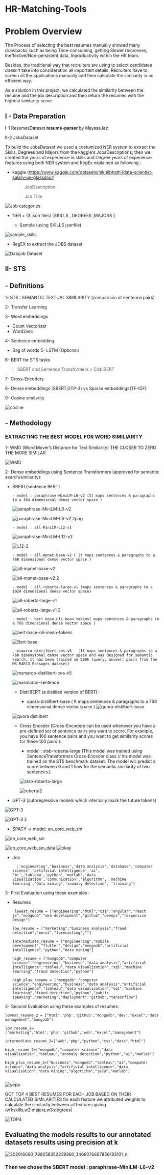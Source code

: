 
# HR-Matching-Tools

# Problem Overview

The Process of selecting the best resumes manually showed many drawbacks
such as being Time-consuming, getting Slower responses, Ineffective/Non-persistent data,
Inproductivity within the HR team. 

Besides, the traditional way that recruiters are using to select candidates doesn't take into consideration all important details. Recruiters have to screen all the applications manually and then calculate the similarity in an efficient way.

As a solution in this project, we calculated the similarity between the resume and the job description and then return the resumes with the highest similarity score.


## I - Data Preparation
I-1 ResumesDataset  **resume-parser** by MayssaJaz

II-2 JobsDataset 

To build the JobsDataset we used a costumized NER system to extract the Skills, Degrees and Majors from the kaggle's JobsDescriptions, 
then we created the  years of experience in skills and  Degree years of experience features using both NER system and RegEx explained as following :

   - kaggle (https://www.kaggle.com/datasets/nikhilbhathi/data-scientist-salary-us-glassdoor) 
       > JobDescription 
       
       >  Job Title
       
   ![Job categories](https://user-images.githubusercontent.com/78451998/185714017-5e7e9486-1e37-4ca6-9c6b-344cd2418192.png)
   
   - NER + (3 json files) [SKILLS , DEGREES ,MAJORS ]
     
     +  Sample (using SKILLS jsonfile)
     
   
   ![sample_skills](https://user-images.githubusercontent.com/78451998/185714002-7d8c439f-d5f2-4754-a925-183eafaff816.png)
   
   
   + RegEX to extract the JOBS dataset
   
![Datajob Dataset](https://user-images.githubusercontent.com/78451998/185712634-4b57b166-964d-4169-a644-2f52158ef10b.png)


## II- STS

## - Definitions 

1- STS : SEMANTIC TEXTUAL SIMILARITY (comparison of sentence pairs)

2- Transfer Learning

3- Word embeddings
 - Count Vectorizer
 - Word2vec
 
4- Sentence embedding
 - Bag of words
5- LSTM (Optional)

6- BERT for STS tasks
  > SBERT and Sentence Transformers
    > DistilBERT
    
7- Cross-Encoders

8- Dense embeddings (SBERT,GTP-3) vs Sparse embeddings(TF-IDF)

9- Cosine similarity

![cosine](https://user-images.githubusercontent.com/78451998/186685650-bf5b36a3-c8fa-48f3-8e51-8aa2e9287639.png)



## - Methodology

### EXTRACTING THE BEST MODEL FOR WORD SIMILIARITY

1- WMD (Word Mover’s Distance for Text Similarity) THE CLOSER TO ZERO THE MORE SIMILAR

![WMD](https://user-images.githubusercontent.com/78451998/186677693-b9a1752b-d39a-4488-a82e-5f296a85586e.png)





2-  Dense embeddings using Sentence Transformers (approved for semantic search/similarity):
 
   - SBERT(sentence BERT)
   
         - model : paraphrase-MiniLM-L6-v2 (It maps sentences & paragraphs to a 384 dimensional dense vector space )
         
      ![paraphrase-MiniLM-L6-v2](https://user-images.githubusercontent.com/78451998/185649175-68ce7fd6-a7f5-40d1-ae91-680d381500ae.png)
      
      ![paraphrase-MiniLM-L6-v2 2png](https://user-images.githubusercontent.com/78451998/185746344-4902db9b-db98-49f0-9280-c7900b7c1c2d.png)


         
         
         - model : all-MiniLM-L12-v1
         
      ![paraphrase-MiniLM-L12-v2](https://user-images.githubusercontent.com/78451998/185649219-78e1a249-ff8c-417a-9106-b6798da663c6.png)
      
      ![L12-2](https://user-images.githubusercontent.com/78451998/185747269-2ee2a0e1-1b49-400b-ab43-31651297ca21.png)

         
         - model : all-mpnet-base-v2 ( It maps sentences & paragraphs to a 768 dimensional dense vector space )
      ![all-mpnet-base-v2](https://user-images.githubusercontent.com/78451998/185654620-46767d43-3bee-4c4f-9184-ca4d0d6d09cc.png)
      
      ![all-mpnet-base-v2 2](https://user-images.githubusercontent.com/78451998/185749893-38004557-2c88-4480-a514-e31d2c35f023.png)

         
         - model : all-roberta-large-v1 (maps sentences & paragraphs to a 1024 dimensional dense vector space)
         
     ![all-roberta-large-v1](https://user-images.githubusercontent.com/78451998/185653297-8110eb9e-77b6-40c2-b869-d67ac4c681fd.png)
     
     ![all-roberta-large-v1 2](https://user-images.githubusercontent.com/78451998/185750700-113a22b5-3c07-4e01-ac5f-654497bf68b5.png)
 
         
         - model : bert-base-nli-mean-tokens( maps sentences & paragraphs to a 768 dimensional dense vector space )
     ![bert-base-nli-mean-tokens](https://user-images.githubusercontent.com/78451998/185658202-b254e9c4-e299-4d8b-a154-da9782ea7a6f.png)
     
     ![Bert-base](https://user-images.githubusercontent.com/78451998/185753890-5762a6a3-393d-4bba-bdd8-00bf4aae0ba0.png)
          
         - msmarco-distilbert-cos-v5   (It maps sentences & paragraphs to a 768 dimensional dense vector space and was designed for semantic search. It has been trained on 500k (query, answer) pairs from the MS MARCO Passages dataset)
          
        ![msmarco-distilbert-cos-v5](https://user-images.githubusercontent.com/78451998/185739187-7cc297a2-5177-43ba-9039-ba3699c20c22.png)
        
        ![masmarco-sentence](https://user-images.githubusercontent.com/78451998/185792262-7f5eb60d-306b-403e-8c1c-9175ff5236d4.png)


         
       - DistilBERT  (a distilled version of BERT): 
         
          
          - quora-distilbert-base ( It maps sentences & paragraphs to a 768 dimensional dense vector space )
     ![quora-distilbert-base](https://user-images.githubusercontent.com/78451998/185706963-a26895d9-769c-4502-a86a-052c3f343007.png)
     
        ![quora distilbert](https://user-images.githubusercontent.com/78451998/185754302-87242af1-cae8-412a-9e6c-d614c03f9272.png)

     
      - Cross Encoder (Cross-Encoders can be used whenever you have a pre-defined set of sentence pairs you want to score. For example, you have 100 sentence pairs and you want to get similarity scores for these 100 pairs.):
       
         - model : stsb-roberta-large (This model was trained using SentenceTransformers Cross-Encoder class 
         // his model was trained on the STS benchmark dataset. The model will predict a score between 0 and 1 how for the semantic similarity of two sentences.)
         
          ![stsb-roberta-large](https://user-images.githubusercontent.com/78451998/185737828-e2e4bd09-4871-4f28-9061-99ee4729d1dc.png)
          
          ![roberta2](https://user-images.githubusercontent.com/78451998/185792033-c612aebd-2fb2-44ed-9b8d-cbdafa31e7ba.png)

           
          
  - GPT-3 (autoregressive models which internally mask the future tokens)
  
  ![GPT-3](https://user-images.githubusercontent.com/78451998/185740633-ad60d2d2-973d-4da5-91c0-954b65b03316.png)
  
  ![GPT-3 2](https://user-images.githubusercontent.com/78451998/185792709-6bb69d6f-ad32-47a3-861c-4e05b54c1a70.png)

 -  SPACY -> model: en_core_web_sm

![en_core_web_sm](https://user-images.githubusercontent.com/78451998/185712371-cf25f567-16c0-4585-9982-94f3c8af7165.png)

![en_core_web_sm_data](https://user-images.githubusercontent.com/78451998/185936446-0d60b82d-4bb1-42fc-ac6b-18f3b595c402.png)
![okay](https://user-images.githubusercontent.com/78451998/185939131-2e4281c6-b328-4135-ba2d-3fe45889b26e.png)



- Job
    
  ```
    ['engineering','business','data analysis','database','computer science','artificial intelligence','ai', 'bi','tableau','python','matlab','data visualization','communication','algorithm', 'machine learning','data mining','anomaly detection', 'training']
     ```

3- First Evaluation using these examples :

- Resumes
   
    ```
     lowest_resume = ["engineering","html","css","angular","react js","mongodb","web development","github","devops","responsive design"]
    
    low_resume = ["marketing","business analysis","fraud detection","excel","forecasting",""]
    
    intermediate_resume = ["engineering","mobile development","flutter","design","mongodb","artificial intelligence","python","data mining"]
    
    high_resume = ["mongodb","computer science","engineering","business","data analysis","artificial intelligence","tableau","data visualization","sql","machine learning","fraud detection","python"]

    high_plus_resume = ["mongodb","computer science","engineering","business","data analysis","artificial intelligence","tableau","data visualization","sql","machine learning","fraud detection","python","public speaking","marketing","deployment","github","tensorflow"]
   
    ```
  
4- Second Evaluation using these examples of resumes:
```
lowest_resume_2 = ["html",'php','github',"mongodb","dev","excel","data management","mongodb"]

low_resume_2=["marketing",'html','php','github','web',"excel","management"]

intermediate_resume_2=["web",'php',"python","css","data","html"]

high_resume_2=["mongodb","computer science","data visualization","tableau","anomaly detection","python","ai","matlab"]

high_plus_resume_2=["business","mongodb","tableau","ai","computer science","data analysis","artificial intelligence","data visualisation","data mining","algorithm","java","matlab"]


```
![yepp](https://user-images.githubusercontent.com/78451998/186676533-976b8bee-eedd-4a01-95e4-5107d6d24db1.png)



GOT TOP 4 BEST RESUMES FOR EACH JOB BASED ON THEIR CALCULATED SIMILARITIES 
for each feature we attributed weights to calculate the similarity between all features giving (w1:skills,w2:majors,w3:degrees)

![TOP4](https://user-images.githubusercontent.com/78451998/186678778-a780ca4d-7785-4b77-8cc2-7f97f5ee938a.png)

## Evaluating the models results to our annotated datasets results using precision at k 

![302016060_788058352239860_3468076867856183101_n](https://user-images.githubusercontent.com/78451998/187072481-0ff6220b-0e13-469c-9303-b897fb479fd6.png)

### Then we chose the SBERT model :   paraphrase-MiniLM-L6-v2
